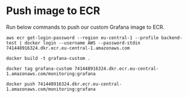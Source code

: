 # Push image to ECR
Run below commands to push our custom Grafana image to ECR.
```
aws ecr get-login-password --region eu-central-1 --profile backend-test | docker login --username AWS --password-stdin 741448916324.dkr.ecr.eu-central-1.amazonaws.com
```

```
docker build -t grafana-custom .
```

```
docker tag grafana-custom 741448916324.dkr.ecr.eu-central-1.amazonaws.com/monitoring:grafana
```

```
docker push 741448916324.dkr.ecr.eu-central-1.amazonaws.com/monitoring:grafana
```